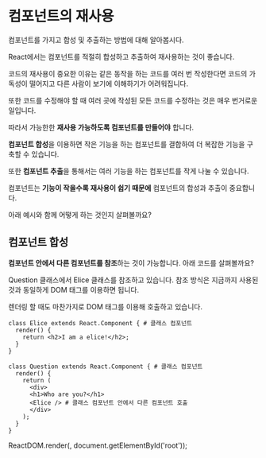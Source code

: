 # 컴포넌트의 재사용

컴포넌트를 가지고 합성 및 추출하는 방법에 대해 알아봅시다. 

React에서는 컴포넌트를 적절히 합성하고 추출하여 재사용하는 것이 좋습니다. 

코드의 재사용이 중요한 이유는 같은 동작을 하는 코드를 여러 번 작성한다면 코드의 가독성이 떨어지고 다른 사람이 보기에 이해하기가 어려워집니다. 

또한 코드를 수정해야 할 때 여러 곳에 작성된 모든 코드를 수정하는 것은 매우 번거로운 일입니다. 

따라서 가능한한 **재사용 가능하도록 컴포넌트를 만들어야** 합니다.

**컴포넌트 합성**을 이용하면 작은 기능을 하는 컴포넌트를 결합하여 더 복잡한 기능을 구축할 수 있습니다. 

또한 **컴포넌트 추출**을 통해서는 여러 기능을 하는 컴포넌트를 작게 나눌 수 있습니다. 

컴포넌트는 **기능이 작을수록 재사용이 쉽기 때문에** 컴포넌트의 합성과 추출이 중요합니다. 

아래 예시와 함께 어떻게 하는 것인지 살펴볼까요?

## 컴포넌트 합성

**컴포넌트 안에서 다른 컴포넌트를 참조**하는 것이 가능합니다. 아래 코드를 살펴볼까요? 

Question 클래스에서 Elice 클래스를 참조하고 있습니다. 참조 방식은 지금까지 사용된 것과 동일하게 DOM 태그를 이용하면 됩니다. 

렌더링 할 때도 마찬가지로 DOM 태그를 이용해 호출하고 있습니다.
```
class Elice extends React.Component { # 클래스 컴포넌트
  render() {
    return <h2>I am a elice!</h2>;
  }
}

class Question extends React.Component { # 클래스 컴포넌트
  render() {
    return (
      <div>
      <h1>Who are you?</h1>
      <Elice /> # 클래스 컴포넌트 안에서 다른 컴포넌트 호출
      </div>
    );
  }
}
```

ReactDOM.render(<Question />, document.getElementById('root'));
